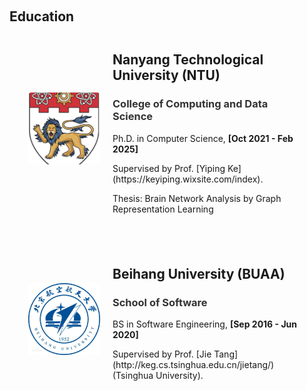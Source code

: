 <h1 id="education"></h1>

<h2 style="margin: 60px 0px -15px;">
Education
</h2>

<style>
    .image-text-container {
        display: flex;
        align-items: center;
        justify-content: flex-start;
        margin: 20px;
        padding: 10px;
        border: 0px solid #ccc;
        border-radius: 5px;
        flex-grow: 1;
    }
    .image-text-container img {
        width: 115px;
        height: 115px;
        object-fit: cover;
        margin-right: 20px;
        border-radius: 5px;
    }
    .image-text-container .text {
        flex: 1;
    }
</style>

<div class="image-text-container">
    <img src="./assets/img/ntu.jpg" alt="Image">
    <div class="text">
        <h2> Nanyang Technological University (NTU)</h2>
        <h3><span style="color: #333333;">
        College of Computing and Data Science
        </span></h3>
        <p>
        Ph.D. in Computer Science, <strong> [Oct 2021 - Feb 2025] </strong>
        </p>
        <p>
        Supervised by Prof. [Yiping Ke](https://keyiping.wixsite.com/index).
        </p>
        <p>
        Thesis: Brain Network Analysis by Graph Representation Learning
        </p>
    </div>
</div>
<div class="image-text-container">
    <img src="./assets/img/Beihang.jpg" alt="Image">
    <div class="text">
        <h2>Beihang University (BUAA)</h2>
        <h3><span style="color: #333333;">
        School of Software
        </span></h3>
        <p>
        BS in Software Engineering, <strong> [Sep 2016 - Jun 2020] </strong>
        </p>
        <p>
        Supervised by Prof. [Jie Tang](http://keg.cs.tsinghua.edu.cn/jietang/)(Tsinghua University).
        </p>
    </div>
</div>


